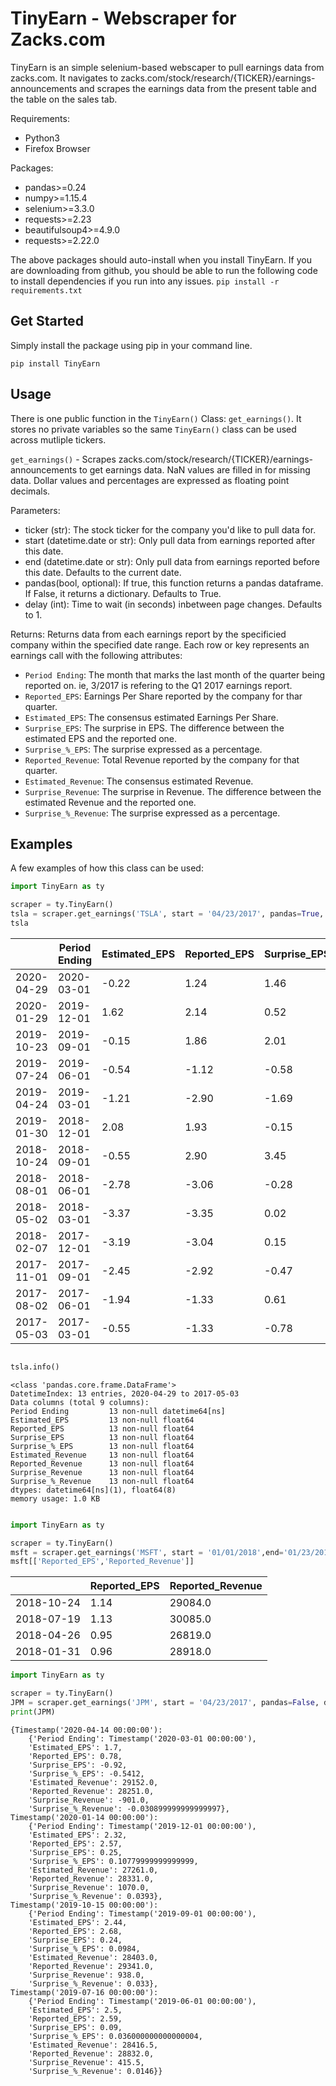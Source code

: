 # TinyEarn - Webscraper for Zacks.com

TinyEarn is an simple selenium-based webscaper to pull earnings data from zacks.com. It navigates to zacks.com/stock/research/{TICKER}/earnings-announcements and scrapes the earnings data from the present table and the table on the sales tab.

Requirements:
* Python3
* Firefox Browser

Packages:
* pandas>=0.24
* numpy>=1.15.4
* selenium>=3.3.0
* requests>=2.23
* beautifulsoup4>=4.9.0
* requests>=2.22.0

The above packages should auto-install when you install TinyEarn. If you are downloading from github, you should be able to run the following code to install dependencies if you run into any issues.
`` pip install -r requirements.txt ``


## Get Started
Simply install the package using pip in your command line.

``pip install TinyEarn``

## Usage

There is one public function in the ``TinyEarn()`` Class: ``get_earnings()``. It stores no private variables so the same ``TinyEarn()`` class can be used across mutliple tickers.

``get_earnings()``  - Scrapes zacks.com/stock/research/{TICKER}/earnings-announcements to get earnings data. NaN values are filled in for missing data. Dollar values and percentages are expressed as floating point decimals.

Parameters:
* ticker (str): The stock ticker for the company you'd like to pull data for.
* start (datetime.date or str): Only pull data from earnings reported after this date.
* end (datetime.date or str): Only pull data from earnings reported before this date. Defaults to the current date.
* pandas(bool, optional): If true, this function returns a pandas dataframe. If False, it returns a dictionary. Defaults to True.
* delay (int): Time to wait (in seconds) inbetween page changes. Defaults to 1.

Returns:
    Returns data from each earnings report by the specificied company within the specified date range. Each row or key represents an earnings call with the following attributes:
*   `Period Ending`: The month that marks the last month of the quarter being reported on. ie, 3/2017 is refering to the Q1 2017 earnings report.
*   `Reported_EPS`: Earnings Per Share reported by the company for thar quarter.
*   `Estimated_EPS`: The consensus estimated Earnings Per Share.
*   `Surprise_EPS`: The surprise in EPS. The difference between the estimated EPS and the reported one.
*   `Surprise_%_EPS`: The surprise expressed as a percentage.
*   `Reported_Revenue`: Total Revenue reported by the company for that quarter.
*   `Estimated_Revenue`: The consensus estimated Revenue.
*   `Surprise_Revenue`: The surprise in Revenue. The difference between the estimated Revenue and the reported one.
*   `Surprise_%_Revenue`: The surprise expressed as a percentage.
            


## Examples

A few examples of how this class can be used:

``` python
import TinyEarn as ty

scraper = ty.TinyEarn()
tsla = scraper.get_earnings('TSLA', start = '04/23/2017', pandas=True, delay=0) # Get earnings from April 23rd 2017 to today.
tsla

```

|            | Period Ending | Estimated_EPS | Reported_EPS | Surprise_EPS | Surprise_%_EPS | Estimated_Revenue | Reported_Revenue | Surprise_Revenue | Surprise_%_Revenue |
|------------|---------------|---------------|--------------|--------------|----------------|-------------------|------------------|------------------|--------------------|
| 2020-04-29 | 2020-03-01    | -0.22         | 1.24         | 1.46         | 6.6364         | 5374.87           | 5985.00          | 610.13           | 0.1135             |
| 2020-01-29 | 2019-12-01    | 1.62          | 2.14         | 0.52         | 0.3210         | 7046.82           | 7384.00          | 337.18           | 0.0478             |
| 2019-10-23 | 2019-09-01    | -0.15         | 1.86         | 2.01         | 13.4000        | 6517.00           | 6303.00          | -214.00          | -0.0328            |
| 2019-07-24 | 2019-06-01    | -0.54         | -1.12        | -0.58        | -1.0741        | 6375.49           | 6349.68          | -25.81           | -0.0040            |
| 2019-04-24 | 2019-03-01    | -1.21         | -2.90        | -1.69        | -1.3967        | 5778.73           | 4541.46          | -1237.27         | -0.2141            |
| 2019-01-30 | 2018-12-01    | 2.08          | 1.93         | -0.15        | -0.0721        | 7139.45           | 7225.87          | 86.42            | 0.0121             |
| 2018-10-24 | 2018-09-01    | -0.55         | 2.90         | 3.45         | 6.2727         | 5666.67           | 6824.41          | 1157.74          | 0.2043             |
| 2018-08-01 | 2018-06-01    | -2.78         | -3.06        | -0.28        | -0.1007        | 3802.96           | 4002.23          | 199.27           | 0.0524             |
| 2018-05-02 | 2018-03-01    | -3.37         | -3.35        | 0.02         | 0.0059         | 3169.77           | 3408.75          | 238.98           | 0.0754             |
| 2018-02-07 | 2017-12-01    | -3.19         | -3.04        | 0.15         | 0.0470         | 3298.70           | 3288.25          | -10.45           | -0.0032            |
| 2017-11-01 | 2017-09-01    | -2.45         | -2.92        | -0.47        | -0.1918        | 2916.96           | 2984.68          | 67.72            | 0.0232             |
| 2017-08-02 | 2017-06-01    | -1.94         | -1.33        | 0.61         | 0.3144         | 2548.22           | 2789.56          | 241.34           | 0.0947             |
| 2017-05-03 | 2017-03-01    | -0.55         | -1.33        | -0.78        | -1.4182        | 2561.14           | 2696.27          | 135.13           | 0.0528             |





``` python

tsla.info()

```


```console
<class 'pandas.core.frame.DataFrame'>
DatetimeIndex: 13 entries, 2020-04-29 to 2017-05-03
Data columns (total 9 columns):
Period Ending         13 non-null datetime64[ns]
Estimated_EPS         13 non-null float64
Reported_EPS          13 non-null float64
Surprise_EPS          13 non-null float64
Surprise_%_EPS        13 non-null float64
Estimated_Revenue     13 non-null float64
Reported_Revenue      13 non-null float64
Surprise_Revenue      13 non-null float64
Surprise_%_Revenue    13 non-null float64
dtypes: datetime64[ns](1), float64(8)
memory usage: 1.0 KB
                        
```

``` python
import TinyEarn as ty

scraper = ty.TinyEarn()
msft = scraper.get_earnings('MSFT', start = '01/01/2018',end='01/23/2019', delay=0)
msft[['Reported_EPS','Reported_Revenue']]

```
|            | Reported_EPS | Reported_Revenue |
|------------|--------------|------------------|
| 2018-10-24 | 1.14         | 29084.0          |
| 2018-07-19 | 1.13         | 30085.0          |
| 2018-04-26 | 0.95         | 26819.0          |
| 2018-01-31 | 0.96         | 28918.0          |



``` python
import TinyEarn as ty

scraper = ty.TinyEarn()
JPM = scraper.get_earnings('JPM', start = '04/23/2017', pandas=False, delay=0) #Testing Return as Dict
print(JPM)

```


``` console
{Timestamp('2020-04-14 00:00:00'): 
	{'Period Ending': Timestamp('2020-03-01 00:00:00'), 
	'Estimated_EPS': 1.7, 
	'Reported_EPS': 0.78, 
	'Surprise_EPS': -0.92, 
	'Surprise_%_EPS': -0.5412, 
	'Estimated_Revenue': 29152.0, 
	'Reported_Revenue': 28251.0, 
	'Surprise_Revenue': -901.0, 
	'Surprise_%_Revenue': -0.030899999999999997},
Timestamp('2020-01-14 00:00:00'): 
	{'Period Ending': Timestamp('2019-12-01 00:00:00'), 
	'Estimated_EPS': 2.32, 
	'Reported_EPS': 2.57, 
	'Surprise_EPS': 0.25, 
	'Surprise_%_EPS': 0.10779999999999999, 
	'Estimated_Revenue': 27261.0, 
	'Reported_Revenue': 28331.0, 
	'Surprise_Revenue': 1070.0, 
	'Surprise_%_Revenue': 0.0393}, 
Timestamp('2019-10-15 00:00:00'): 
	{'Period Ending': Timestamp('2019-09-01 00:00:00'), 
	'Estimated_EPS': 2.44, 
	'Reported_EPS': 2.68, 
	'Surprise_EPS': 0.24, 
	'Surprise_%_EPS': 0.0984, 
	'Estimated_Revenue': 28403.0, 
	'Reported_Revenue': 29341.0, 
	'Surprise_Revenue': 938.0, 
	'Surprise_%_Revenue': 0.033}, 
Timestamp('2019-07-16 00:00:00'): 
	{'Period Ending': Timestamp('2019-06-01 00:00:00'), 
	'Estimated_EPS': 2.5, 
	'Reported_EPS': 2.59, 
	'Surprise_EPS': 0.09, 
	'Surprise_%_EPS': 0.036000000000000004, 
	'Estimated_Revenue': 28416.5, 
	'Reported_Revenue': 28832.0, 
	'Surprise_Revenue': 415.5, 
	'Surprise_%_Revenue': 0.0146}}

```






